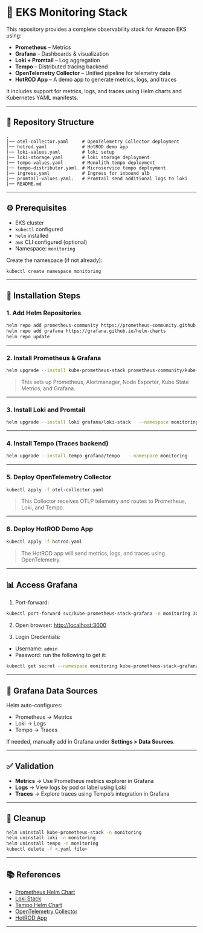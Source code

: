 # 🧭 EKS Monitoring Stack

This repository provides a complete observability stack for Amazon EKS using:

- **Prometheus** – Metrics
- **Grafana** – Dashboards & visualization
- **Loki + Promtail** – Log aggregation
- **Tempo** – Distributed tracing backend
- **OpenTelemetry Collector** – Unified pipeline for telemetry data
- **HotROD App** – A demo app to generate metrics, logs, and traces

It includes support for metrics, logs, and traces using Helm charts and Kubernetes YAML manifests.

---

## 📁 Repository Structure

```
.
│── otel-collector.yaml     # OpenTelemetry Collector deployment
│── hotrod.yaml             # HotROD demo app
|── loki-values.yaml        # loki setup
|── loki-storage.yaml       # loki storage deployment
|── tempo-values.yaml       # Monolith tempo deployment
|── tempo-distributor.yaml. # Microservice tempo deployment
|── ingress.yaml            # Ingress for inbound alb
|── promtail-values.yaml.   # Promtail send additional logs to loki
|── README.md                   
```

---

## ⚙️ Prerequisites

- EKS cluster
- `kubectl` configured
- `helm` installed
- `aws` CLI configured (optional)
- Namespace: `monitoring`

Create the namespace (if not already):

```bash
kubectl create namespace monitoring
```

---

## 🚀 Installation Steps

### 1. Add Helm Repositories

```bash
helm repo add prometheus-community https://prometheus-community.github.io/helm-charts
helm repo add grafana https://grafana.github.io/helm-charts
helm repo update
```

---

### 2. Install Prometheus & Grafana

```bash
helm upgrade --install kube-prometheus-stack prometheus-community/kube-prometheus-stack   --namespace monitoring --create-namespace
```
> This sets up Prometheus, Alertmanager, Node Exporter, Kube State Metrics, and Grafana.

 
---

### 3. Install Loki and Promtail

```bash
helm upgrade --install loki grafana/loki-stack   --namespace monitoring
```

---

### 4. Install Tempo (Traces backend)

```bash
helm upgrade --install tempo grafana/tempo   --namespace monitoring
```

---

### 5. Deploy OpenTelemetry Collector

```bash
kubectl apply -f otel-collector.yaml
```

> This Collector receives OTLP telemetry and routes to Prometheus, Loki, and Tempo.

---

### 6. Deploy HotROD Demo App

```bash
kubectl apply -f hotrod.yaml
```

> The HotROD app will send metrics, logs, and traces using OpenTelemetry.

---

## 📊 Access Grafana

1. Port-forward:

```bash
kubectl port-forward svc/kube-prometheus-stack-grafana -n monitoring 3000:80
```

2. Open browser: [http://localhost:3000](http://localhost:3000)

3. Login Credentials:

- Username: `admin`
- Password: run the following to get it:

```bash
kubectl get secret --namespace monitoring kube-prometheus-stack-grafana -o jsonpath="{.data.admin-password}" | base64 --decode ; echo
```

---

## 🔌 Grafana Data Sources

Helm auto-configures:

- Prometheus → Metrics
- Loki → Logs
- Tempo → Traces

If needed, manually add in Grafana under **Settings > Data Sources**.

---

## ✅ Validation

- **Metrics** → Use Prometheus metrics explorer in Grafana
- **Logs** → View logs by pod or label using Loki
- **Traces** → Explore traces using Tempo’s integration in Grafana

---

## 🧹 Cleanup

```bash
helm uninstall kube-prometheus-stack -n monitoring
helm uninstall loki -n monitoring
helm uninstall tempo -n monitoring
kubectl delete -f <.yaml file>
```

---

## 📚 References

- [Prometheus Helm Chart](https://github.com/prometheus-community/helm-charts/tree/main/charts/kube-prometheus-stack)
- [Loki Stack](https://grafana.com/docs/loki/latest/installation/helm/)
- [Tempo Helm Chart](https://grafana.com/docs/tempo/latest/)
- [OpenTelemetry Collector](https://opentelemetry.io/docs/collector/)
- [HotROD App](https://github.com/jaegertracing/jaeger/tree/main/examples/hotrod)

---

